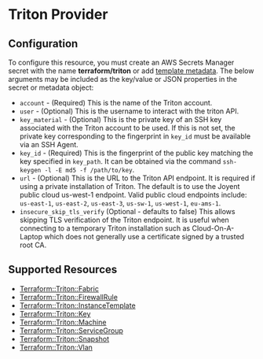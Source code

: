 # Triton Provider

## Configuration

To configure this resource, you must create an AWS Secrets Manager secret with the name **terraform/triton** or add [template metadata](https://github.com/iann0036/tf-cfn-provider/blob/master/examples/metadata.yaml). The below arguments may be included as the key/value or JSON properties in the secret or metadata object:

* `account` - (Required) This is the name of the Triton account.
* `user` - (Optional) This is the username to interact with the triton API.
* `key_material` - (Optional) This is the private key of an SSH key associated
with the Triton account to be used. If this is not set, the private key corresponding
to the fingerprint in `key_id` must be available via an SSH Agent.
* `key_id` - (Required) This is the fingerprint of the public key matching the key
specified in `key_path`. It can be obtained via the command `ssh-keygen -l -E md5 -f /path/to/key`.
* `url` - (Optional) This is the URL to the Triton API endpoint. It is required
if using a private installation of Triton. The default is to use the Joyent public
cloud us-west-1 endpoint. Valid public cloud endpoints include: `us-east-1`, `us-east-2`,
`us-east-3`, `us-sw-1`, `us-west-1`, `eu-ams-1`.
* `insecure_skip_tls_verify` (Optional - defaults to false) This allows skipping
TLS verification of the Triton endpoint. It is useful when connecting to a temporary
Triton installation such as Cloud-On-A-Laptop which does not generally use a certificate
signed by a trusted root CA.


## Supported Resources

* [Terraform::Triton::Fabric](Fabric.md)
* [Terraform::Triton::FirewallRule](FirewallRule.md)
* [Terraform::Triton::InstanceTemplate](InstanceTemplate.md)
* [Terraform::Triton::Key](Key.md)
* [Terraform::Triton::Machine](Machine.md)
* [Terraform::Triton::ServiceGroup](ServiceGroup.md)
* [Terraform::Triton::Snapshot](Snapshot.md)
* [Terraform::Triton::Vlan](Vlan.md)